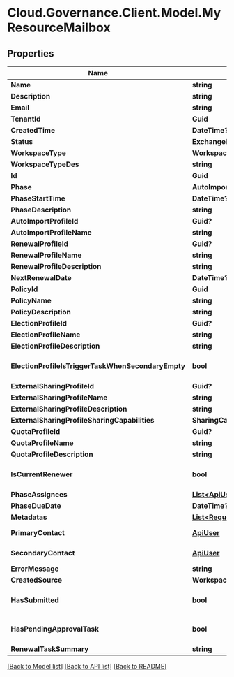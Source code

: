 # Cloud.Governance.Client.Model.MyResourceMailbox
## Properties

Name | Type | Description | Notes
------------ | ------------- | ------------- | -------------
**Name** | **string** |  | [optional] 
**Description** | **string** |  | [optional] 
**Email** | **string** |  | [optional] 
**TenantId** | **Guid** |  | [optional] 
**CreatedTime** | **DateTime?** |  | [optional] 
**Status** | **ExchangeResourceStatus** |  | [optional] 
**WorkspaceType** | **WorkspaceType** |  | [optional] 
**WorkspaceTypeDes** | **string** |  | [optional] 
**Id** | **Guid** |  | [optional] 
**Phase** | **AutoImportPhase** |  | [optional] 
**PhaseStartTime** | **DateTime?** |  | [optional] 
**PhaseDescription** | **string** |  | [optional] 
**AutoImportProfileId** | **Guid?** |  | [optional] 
**AutoImportProfileName** | **string** |  | [optional] 
**RenewalProfileId** | **Guid?** |  | [optional] 
**RenewalProfileName** | **string** |  | [optional] 
**RenewalProfileDescription** | **string** |  | [optional] 
**NextRenewalDate** | **DateTime?** |  | [optional] 
**PolicyId** | **Guid** |  | [optional] 
**PolicyName** | **string** |  | [optional] 
**PolicyDescription** | **string** |  | [optional] 
**ElectionProfileId** | **Guid?** |  | [optional] 
**ElectionProfileName** | **string** |  | [optional] 
**ElectionProfileDescription** | **string** |  | [optional] 
**ElectionProfileIsTriggerTaskWhenSecondaryEmpty** | **bool** |  | [optional] [default to false]
**ExternalSharingProfileId** | **Guid?** |  | [optional] 
**ExternalSharingProfileName** | **string** |  | [optional] 
**ExternalSharingProfileDescription** | **string** |  | [optional] 
**ExternalSharingProfileSharingCapabilities** | **SharingCapabilities** |  | [optional] 
**QuotaProfileId** | **Guid?** |  | [optional] 
**QuotaProfileName** | **string** |  | [optional] 
**QuotaProfileDescription** | **string** |  | [optional] 
**IsCurrentRenewer** | **bool** |  | [optional] [default to false]
**PhaseAssignees** | [**List&lt;ApiUser&gt;**](ApiUser.md) |  | [optional] 
**PhaseDueDate** | **DateTime?** |  | [optional] 
**Metadatas** | [**List&lt;RequestMetadata&gt;**](RequestMetadata.md) |  | [optional] 
**PrimaryContact** | [**ApiUser**](ApiUser.md) | ApiUser model | [optional] 
**SecondaryContact** | [**ApiUser**](ApiUser.md) | ApiUser model | [optional] 
**ErrorMessage** | **string** |  | [optional] 
**CreatedSource** | **WorkspaceCreatedSourceType** |  | [optional] 
**HasSubmitted** | **bool** |  | [optional] [default to false]
**HasPendingApprovalTask** | **bool** |  | [optional] [default to false]
**RenewalTaskSummary** | **string** |  | [optional] 

[[Back to Model list]](../README.md#documentation-for-models) [[Back to API list]](../README.md#documentation-for-api-endpoints) [[Back to README]](../README.md)

